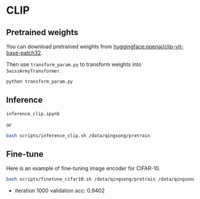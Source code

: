 # CLIP

## Pretrained weights

You can download pretrained weights from [huggingface:openai/clip-vit-base-patch32](https://huggingface.co/openai/clip-vit-base-patch32).

Then use `transform_param.py` to transform weights into `SwissArmyTransformer`.

```bash
python transform_param.py
```

## Inference

`inference_clip.ipynb`

or

```bash
bash scripts/inference_clip.sh /data/qingsong/pretrain
```

## Fine-tune

Here is an example of fine-tuning image encoder for CIFAR-10.

```bash
bash scripts/finetune_cifar10.sh /data/qingsong/pretrain /data/qingsong/dataset
```

* iteration 1000 validation acc: 0.9402
